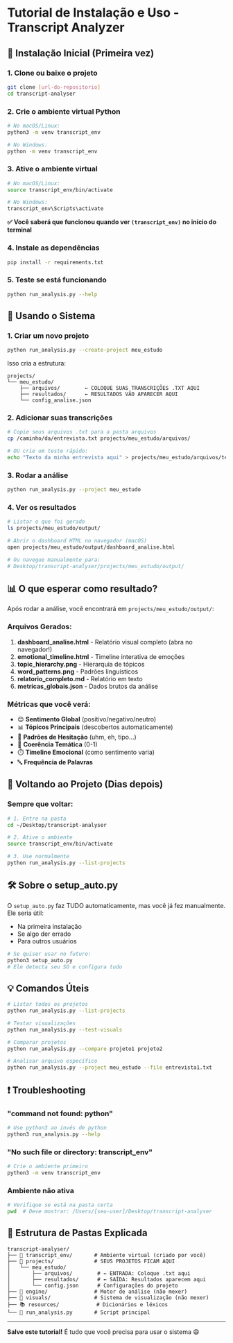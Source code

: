 # Tutorial de Instalação e Uso - Transcript Analyzer

## 🚀 Instalação Inicial (Primeira vez)

### 1. Clone ou baixe o projeto
```bash
git clone [url-do-repositorio]
cd transcript-analyser
```

### 2. Crie o ambiente virtual Python
```bash
# No macOS/Linux:
python3 -m venv transcript_env

# No Windows:
python -m venv transcript_env
```

### 3. Ative o ambiente virtual
```bash
# No macOS/Linux:
source transcript_env/bin/activate

# No Windows:
transcript_env\Scripts\activate
```

**✅ Você saberá que funcionou quando ver `(transcript_env)` no início do terminal**

### 4. Instale as dependências
```bash
pip install -r requirements.txt
```

### 5. Teste se está funcionando
```bash
python run_analysis.py --help
```

## 📝 Usando o Sistema

### 1. Criar um novo projeto
```bash
python run_analysis.py --create-project meu_estudo
```
Isso cria a estrutura:
```
projects/
└── meu_estudo/
    ├── arquivos/        ← COLOQUE SUAS TRANSCRIÇÕES .TXT AQUI
    ├── resultados/      ← RESULTADOS VÃO APARECER AQUI
    └── config_analise.json
```

### 2. Adicionar suas transcrições
```bash
# Copie seus arquivos .txt para a pasta arquivos
cp /caminho/da/entrevista.txt projects/meu_estudo/arquivos/

# OU crie um teste rápido:
echo "Texto da minha entrevista aqui" > projects/meu_estudo/arquivos/teste.txt
```

### 3. Rodar a análise
```bash
python run_analysis.py --project meu_estudo
```

### 4. Ver os resultados
```bash
# Listar o que foi gerado
ls projects/meu_estudo/output/

# Abrir o dashboard HTML no navegador (macOS)
open projects/meu_estudo/output/dashboard_analise.html

# Ou navegue manualmente para:
# Desktop/transcript-analyser/projects/meu_estudo/output/
```

## 📊 O que esperar como resultado?

Após rodar a análise, você encontrará em `projects/meu_estudo/output/`:

### Arquivos Gerados:
1. **dashboard_analise.html** - Relatório visual completo (abra no navegador!)
2. **emotional_timeline.html** - Timeline interativa de emoções
3. **topic_hierarchy.png** - Hierarquia de tópicos
4. **word_patterns.png** - Padrões linguísticos
5. **relatorio_completo.md** - Relatório em texto
6. **metricas_globais.json** - Dados brutos da análise

### Métricas que você verá:
- 😊 **Sentimento Global** (positivo/negativo/neutro)
- 📊 **Tópicos Principais** (descobertos automaticamente)
- 💭 **Padrões de Hesitação** (uhm, eh, tipo...)
- 🎯 **Coerência Temática** (0-1)
- ⏱️ **Timeline Emocional** (como sentimento varia)
- 🔤 **Frequência de Palavras**

## 🔄 Voltando ao Projeto (Dias depois)

### Sempre que voltar:
```bash
# 1. Entre na pasta
cd ~/Desktop/transcript-analyser

# 2. Ative o ambiente
source transcript_env/bin/activate

# 3. Use normalmente
python run_analysis.py --list-projects
```

## 🛠️ Sobre o setup_auto.py

O `setup_auto.py` faz TUDO automaticamente, mas você já fez manualmente. Ele seria útil:
- Na primeira instalação
- Se algo der errado
- Para outros usuários

```bash
# Se quiser usar no futuro:
python3 setup_auto.py
# Ele detecta seu SO e configura tudo
```

## 💡 Comandos Úteis

```bash
# Listar todos os projetos
python run_analysis.py --list-projects

# Testar visualizações
python run_analysis.py --test-visuals

# Comparar projetos
python run_analysis.py --compare projeto1 projeto2

# Analisar arquivo específico
python run_analysis.py --project meu_estudo --file entrevista1.txt
```

## ❗ Troubleshooting

### "command not found: python"
```bash
# Use python3 ao invés de python
python3 run_analysis.py --help
```

### "No such file or directory: transcript_env"
```bash
# Crie o ambiente primeiro
python3 -m venv transcript_env
```

### Ambiente não ativa
```bash
# Verifique se está na pasta certa
pwd  # Deve mostrar: /Users/[seu-user]/Desktop/transcript-analyser
```

## 📁 Estrutura de Pastas Explicada

```
transcript-analyser/
├── 🐍 transcript_env/       # Ambiente virtual (criado por você)
├── 📂 projects/             # SEUS PROJETOS FICAM AQUI
│   └── meu_estudo/
│       ├── arquivos/        # ← ENTRADA: Coloque .txt aqui
│       ├── resultados/      # ← SAÍDA: Resultados aparecem aqui
│       └── config.json      # Configurações do projeto
├── 🔧 engine/               # Motor de análise (não mexer)
├── 🎨 visuals/              # Sistema de visualização (não mexer)
├── 📚 resources/            # Dicionários e léxicos
└── 🚀 run_analysis.py       # Script principal
```

---

**Salve este tutorial!** É tudo que você precisa para usar o sistema 😄